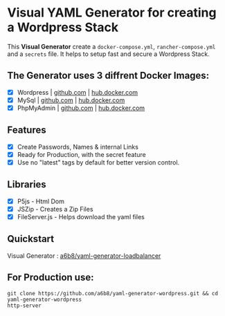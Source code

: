 # Visual YAML Generator for creating a Wordpress Stack
This **Visual Generator** create a `docker-compose.yml`, `rancher-compose.yml` and a `secrets` file. It helps to setup fast and secure a Wordpress Stack.

## The Generator uses 3 diffrent Docker Images:
- [x] Wordpress | [github.com](https://github.com/docker-library/wordpress) | [hub.docker.com](https://hub.docker.com/_/wordpress/)
- [x] MySql | [github.com](https://github.com/docker-library/mysql) | [hub.docker.com](https://hub.docker.com/_/mysql/)
- [x] PhpMyAdmin | [github.com](https://github.com/phpmyadmin/docker) | [hub.docker.com](https://hub.docker.com/r/phpmyadmin/phpmyadmin/)

## Features
- [x] Create Passwords, Names & internal Links
- [x] Ready for Production, with the secret feature
- [x] Use no "latest" tags by default for better version control.

## Libraries
- [x] P5js - Html Dom
- [x] JSZip - Creates a Zip Files
- [x] FileServer.js - Helps download the yaml files

## Quickstart
Visual Generator : [a6b8/yaml-generator-loadbalancer](http://htmlpreview.github.io/?https://github.com/a6b8/yaml-generator-wordpress/blob/master/index.html)

## For Production use:
```
git clone https://github.com/a6b8/yaml-generator-wordpress.git && cd yaml-generator-wordpress
http-server
```
